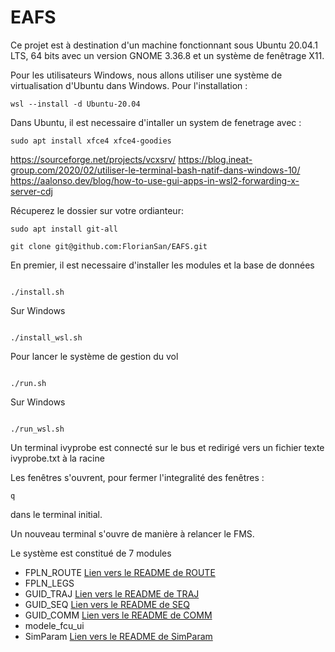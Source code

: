 # EAFS

Ce projet est à destination d'un machine fonctionnant sous Ubuntu 20.04.1 LTS, 64 bits avec un version GNOME 3.36.8 et un système de fenêtrage X11.

Pour les utilisateurs Windows, nous allons utiliser une système de virtualisation d'Ubuntu dans Windows.
Pour l'installation :
```console
wsl --install -d Ubuntu-20.04
```

Dans Ubuntu, il est necessaire d'intaller un system de fenetrage avec :
```console
sudo apt install xfce4 xfce4-goodies
```
https://sourceforge.net/projects/vcxsrv/
https://blog.ineat-group.com/2020/02/utiliser-le-terminal-bash-natif-dans-windows-10/
https://aalonso.dev/blog/how-to-use-gui-apps-in-wsl2-forwarding-x-server-cdj

Récuperez le dossier sur votre ordianteur:
```console
sudo apt install git-all

git clone git@github.com:FlorianSan/EAFS.git

```
En premier, il est necessaire d'installer les modules et la base de données 
```console

./install.sh
```
Sur Windows
```console

./install_wsl.sh
```
Pour lancer le système de gestion du vol
```console

./run.sh
```
Sur Windows
```console

./run_wsl.sh
```
Un terminal ivyprobe est connecté sur le bus et redirigé vers un fichier texte ivyprobe.txt à la racine 

Les fenêtres s'ouvrent, pour fermer l'integralité des fenêtres : 
```console
q
```
dans le terminal initial.

Un nouveau terminal s'ouvre de manière à relancer le FMS.


Le système est constitué de 7 modules

- FPLN_ROUTE [Lien vers le README de ROUTE](/FPLN_ROUTE/README.md)<br/>
- FPLN_LEGS
- GUID_TRAJ [Lien vers le README de TRAJ](GUID_TRAJ/README.txt)<br/>
- GUID_SEQ [Lien vers le README de SEQ](GUID_SEQ/README.txt)<br/>
- GUID_COMM [Lien vers le README de COMM](GUID_COMM/README.md)<br/>
- modele_fcu_ui
- SimParam [Lien vers le README de SimParam](SimParam/README.md)<br/>

